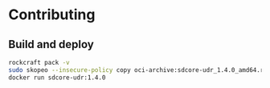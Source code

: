 # Contributing

## Build and deploy

```bash
rockcraft pack -v
sudo skopeo --insecure-policy copy oci-archive:sdcore-udr_1.4.0_amd64.rock docker-daemon:sdcore-udr:1.4.0
docker run sdcore-udr:1.4.0
```